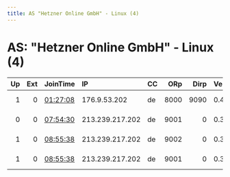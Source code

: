 ```yaml
---
title: AS "Hetzner Online GmbH" - Linux (4)
---
```


# AS: "Hetzner Online GmbH" - Linux (4)

|   Up |   Ext | JoinTime                                                                                            | IP              | CC   |   ORp |   Dirp | Version   | Contact                   | Nickname          |   eFamMembers |
|-----:|------:|:----------------------------------------------------------------------------------------------------|:----------------|:-----|------:|-------:|:----------|:--------------------------|:------------------|--------------:|
|    1 |     0 | [01:27:08](https://metrics.torproject.org/rs.html#details/40CDE936B04B4573A47223396006443CA5EAC845) | 176.9.53.202    | de   |  8000 |   9090 | 0.4.0.6   | help keep me running 1M2w | chocolaterain     |             1 |
|    0 |     0 | [07:54:30](https://metrics.torproject.org/rs.html#details/3CA8DA94C382E053E75490A0D9C7A72EB2FE6B66) | 213.239.217.202 | de   |  9001 |      0 | 0.3.5.8   | tor-operator@marktmerritt | tor0dehetzner     |             1 |
|    1 |     0 | [08:55:38](https://metrics.torproject.org/rs.html#details/51BEC1A4CBD6261DD3AEA563F49985E203567C1C) | 213.239.217.202 | de   |  9002 |      0 | 0.3.5.8   | tor-operator@marktmerritt | tor0dehetzner9002 |             1 |
|    1 |     0 | [08:55:38](https://metrics.torproject.org/rs.html#details/5A97AF1B7D395D72794AB75E10F989E60A5BC785) | 213.239.217.202 | de   |  9001 |      0 | 0.3.5.8   | tor-operator@marktmerritt | tor0dehetzner9001 |             1 |
